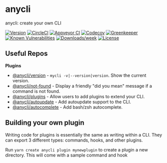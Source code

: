 anycli
======

anycli: create your own CLI

[![Version](https://img.shields.io/npm/v/anycli.svg)](https://npmjs.org/package/anycli)
[![CircleCI](https://circleci.com/gh/anycli/cli/tree/master.svg?style=svg)](https://circleci.com/gh/anycli/cli/tree/master)
[![Appveyor CI](https://ci.appveyor.com/api/projects/status/github/anycli/cli?branch=master&svg=true)](https://ci.appveyor.com/project/heroku/anycli/branch/master)
[![Codecov](https://codecov.io/gh/anycli/cli/branch/master/graph/badge.svg)](https://codecov.io/gh/anycli/cli)
[![Greenkeeper](https://badges.greenkeeper.io/anycli/cli.svg)](https://greenkeeper.io/)
[![Known Vulnerabilities](https://snyk.io/test/npm/anycli/badge.svg)](https://snyk.io/test/npm/anycli)
[![Downloads/week](https://img.shields.io/npm/dw/anycli.svg)](https://npmjs.org/package/anycli)
[![License](https://img.shields.io/npm/l/anycli.svg)](https://github.com/anycli/cli/blob/master/package.json)

Useful Repos
------------

**Plugins**

* [@anycli/version](https://github.com/anycli/version) - `mycli -v|--version|version`. Show the current version.
* [@anycli/not-found](https://github.com/anycli/not-found) - Display a friendly "did you mean" message if a command is not found.
* [@anycli/plugins](https://github.com/anycli/plugins) - Allow users to add plugins to extend your CLI.
* [@anycli/autoupdate](https://github.com/anycli/autoupdate) - Add autoupdate support to the CLI.
* [@anycli/autocomplete](https://github.com/anycli/autocomplete) - Add bash/zsh autocomplete.

Building your own plugin
------------------------

Writing code for plugins is essentially the same as writing within a CLI. They can export 3 different types: commands, hooks, and other plugins.

Run `yarn create anycli plugin mynewplugin` to create a plugin a new directory. This will come with a sample command and hook
